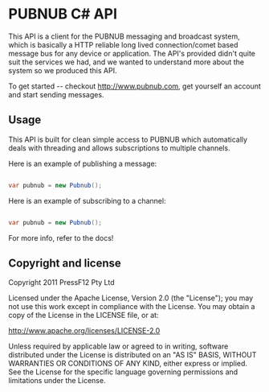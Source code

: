 PUBNUB C# API
=================

This API is a client for the PUBNUB messaging and broadcast system, which is 
basically a HTTP reliable long lived connection/comet based message bus for any device or application. The 
API's provided didn't quite suit the services we had, and we wanted to understand 
more about the system so we produced this API.

To get started -- checkout http://www.pubnub.com, get yourself an account and 
start sending messages.

Usage
-----

This API is built for clean simple access to PUBNUB which automatically deals with threading and
allows subscriptions to multiple channels. 

Here is an example of publishing a message:

``` c#

var pubnub = new Pubnub();

```

Here is an example of subscribing to a channel:

``` csharp

var pubnub = new Pubnub();


```

For more info, refer to the docs!

Copyright and license
---------------------

Copyright 2011 PressF12 Pty Ltd

Licensed under the Apache License, Version 2.0 (the "License");
you may not use this work except in compliance with the License.
You may obtain a copy of the License in the LICENSE file, or at:

   http://www.apache.org/licenses/LICENSE-2.0

Unless required by applicable law or agreed to in writing, software
distributed under the License is distributed on an "AS IS" BASIS,
WITHOUT WARRANTIES OR CONDITIONS OF ANY KIND, either express or implied.
See the License for the specific language governing permissions and
limitations under the License.